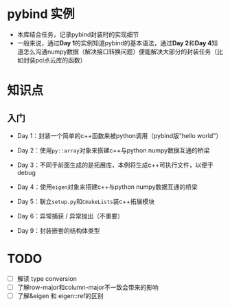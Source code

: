 # pybind 实例

- 本库结合任务，记录pybind封装时的实现细节
- 一般来说，通过**Day 1**的实例知道pybind的基本语法，通过**Day 2**和**Day 4**知道怎么沟通numpy数据（解决接口转换问题）便能解决大部分的封装任务（比如封装pcl点云库的函数）



# 知识点

## 入门

- Day 1：封装一个简单的c++函数来被python调用（pybind版"hello world"）
- Day 2：使用`py::array`对象来搭建c++与python numpy数据互通的桥梁
- Day 3：不同于前面生成的是拓展库，本例将生成c++可执行文件，以便于debug

- Day 4：使用`eigen`对象来搭建c++与python numpy数据互通的桥梁

- Day 5：联立`setup.py`和`CmakeLists`装c++拓展模块

- Day 6：异常捕获 / 异常抛出（不重要）

- Day 9：封装嵌套的结构体类型

# TODO

- [ ] 解读 type conversion
- [ ] 了解row-major和column-major不一致会带来的影响
- [ ] 了解&eigen 和 eigen::ref的区别
